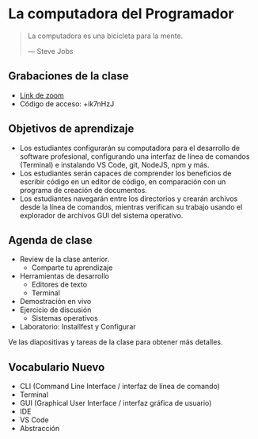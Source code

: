 # La computadora del Programador

> La computadora es una bicicleta para la mente.
>
> — Steve Jobs

## Grabaciones de la clase
- [Link de zoom](https://us06web.zoom.us/rec/share/ayOtgylcxAOXrFzqRu49SnmYpiHD0EInVCOP7_L2l3MyDYvljMWzFi0QyFl__tlf.FHAh5UTifv6IR1qU)
- Código de acceso: +ik7nHzJ

## Objetivos de aprendizaje

- Los estudiantes configurarán su computadora para el desarrollo de software profesional, configurando una interfaz de línea de comandos (Terminal) e instalando VS Code, git, NodeJS, npm y más.
- Los estudiantes serán capaces de comprender los beneficios de escribir código en un editor de código, en comparación con un programa de creación de documentos.
- Los estudiantes navegarán entre los directorios y crearán archivos desde la línea de comandos, mientras verifican su trabajo usando el explorador de archivos GUI del sistema operativo.

## Agenda de clase

- Review de la clase anterior.
   - Comparte tu aprendizaje
- Herramientas de desarrollo
   - Editores de texto
   - Terminal
- Demostración en vivo
- Ejercicio de discusión
   - Sistemas operativos
- Laboratorio: Installfest y Configurar

Ve las diapositivas y tareas de la clase para obtener más detalles.

## Vocabulario Nuevo

- CLI (Command Line Interface / interfaz de línea de comando)
- Terminal
- GUI (Graphical User Interface / interfaz gráfica de usuario)
- IDE
- VS Code
- Abstracción

